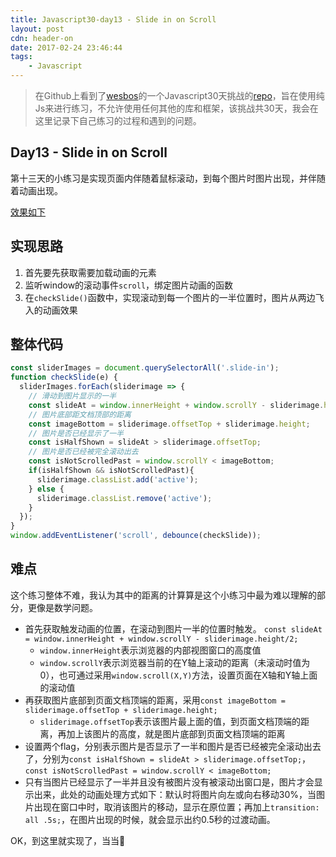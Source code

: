 ```yaml
---
title: Javascript30-day13 - Slide in on Scroll
layout: post
cdn: header-on
date: 2017-02-24 23:46:44
tags:
    - Javascript
---
```


> 在Github上看到了[wesbos](https://twitter.com/wesbos)的一个Javascript30天挑战的[repo](https://github.com/wesbos/JavaScript30)，旨在使用纯Js来进行练习，不允许使用任何其他的库和框架，该挑战共30天，我会在这里记录下自己练习的过程和遇到的问题。

## Day13 - Slide in on Scroll

第十三天的小练习是实现页面内伴随着鼠标滚动，到每个图片时图片出现，并伴随着动画出现。

[效果如下](http://htmlpreview.github.io/?https://github.com/winar-jin/JavaScript30-Challenge/blob/master/13%20-%20Slide%20in%20on%20Scroll/index.html)

## 实现思路
1. 首先要先获取需要加载动画的元素
2. 监听window的滚动事件`scroll`，绑定图片动画的函数
3. 在`checkSlide()`函数中，实现滚动到每一个图片的一半位置时，图片从两边飞入的动画效果

## 整体代码
```Javascript
const sliderImages = document.querySelectorAll('.slide-in');
function checkSlide(e) {
  sliderImages.forEach(sliderimage => {
    // 滑动到图片显示的一半
    const slideAt = window.innerHeight + window.scrollY - sliderimage.height/2;
    // 图片底部距文档顶部的距离
    const imageBottom = sliderimage.offsetTop + sliderimage.height;
    // 图片是否已经显示了一半
    const isHalfShown = slideAt > sliderimage.offsetTop;
    // 图片是否已经被完全滚动出去
    const isNotScrolledPast = window.scrollY < imageBottom;
    if(isHalfShown && isNotScrolledPast){
      sliderimage.classList.add('active');
    } else {
      sliderimage.classList.remove('active');
    }
  });
}
window.addEventListener('scroll', debounce(checkSlide));
```

## 难点
这个练习整体不难，我认为其中的距离的计算算是这个小练习中最为难以理解的部分，更像是数学问题。

* 首先获取触发动画的位置，在滚动到图片一半的位置时触发。
`const slideAt = window.innerHeight + window.scrollY - sliderimage.height/2;`
	* `window.innerHeight`表示浏览器的内部视图窗口的高度值
	* `window.scrollY`表示浏览器当前的在Y轴上滚动的距离（未滚动时值为0），也可通过采用`window.scroll(X,Y)`方法，设置页面在X轴和Y轴上面的滚动值
* 再获取图片底部到页面文档顶端的距离，采用`const imageBottom = sliderimage.offsetTop + sliderimage.height;`
	* `sliderimage.offsetTop`表示该图片最上面的值，到页面文档顶端的距离，再加上该图片的高度，就是图片底部到页面文档顶端的距离
* 设置两个flag，分别表示图片是否显示了一半和图片是否已经被完全滚动出去了，分别为`const isHalfShown = slideAt > sliderimage.offsetTop;`，`const isNotScrolledPast = window.scrollY < imageBottom;`
* 只有当图片已经显示了一半并且没有被图片没有被滚动出窗口是，图片才会显示出来，此处的动画处理方式如下：默认时将图片向左或向右移动30%，当图片出现在窗口中时，取消该图片的移动，显示在原位置；再加上`transition: all .5s;`，在图片出现的时候，就会显示出约0.5秒的过渡动画。

OK，到这里就实现了，当当💯